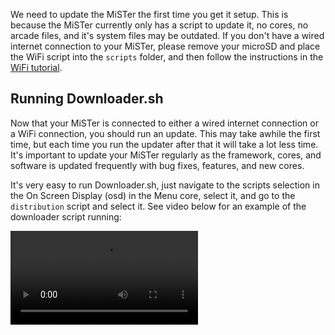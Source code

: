 We need to update the MiSTer the first time you get it setup. This is because the MiSTer currently only has a script to update it, no cores, no arcade files, and it's system files may be outdated. If you don't have a wired internet connection to your MiSTer, please remove your microSD and place the WiFi script into the `scripts` folder, and then follow the instructions in the [WiFi tutorial](../basics/wifi.md#setup-wifi-with-a-script).

## Running Downloader.sh

Now that your MiSTer is connected to either a wired internet connection or a WiFi connection, you should run an update. This may take awhile the first time, but each time you run the updater after that it will take a lot less time. It's important to update your MiSTer regularly as the framework, cores, and software is updated frequently with bug fixes, features, and new cores.

It's very easy to run Downloader.sh, just navigate to the scripts selection in the On Screen Display (osd) in the Menu core, select it, and go to the `distribution` script and select it. See video below for an example of the downloader script running:

![type:video](videos/downloader.mp4)
